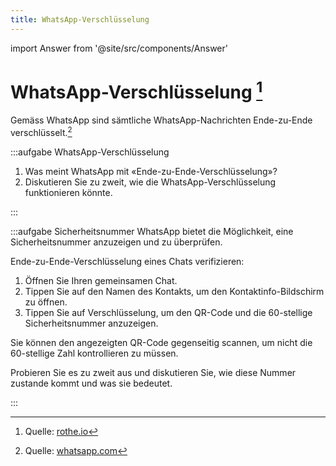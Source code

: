 ```yaml
---
title: WhatsApp-Verschlüsselung
---
```


import Answer from '@site/src/components/Answer'

# WhatsApp-Verschlüsselung [^1]

Gemäss WhatsApp sind sämtliche WhatsApp-Nachrichten Ende-zu-Ende verschlüsselt.[^2]

:::aufgabe WhatsApp-Verschlüsselung
1. Was meint WhatsApp mit «Ende-zu-Ende-Verschlüsselung»?
2. Diskutieren Sie zu zweit, wie die WhatsApp-Verschlüsselung funktionieren könnte.

<Answer type="text" webKey="be104161-251e-43e3-841d-23861b4c79de" />
:::

:::aufgabe Sicherheitsnummer
WhatsApp bietet die Möglichkeit, eine Sicherheitsnummer anzuzeigen und zu überprüfen.

Ende-zu-Ende-Verschlüsselung eines Chats verifizieren:

1. Öffnen Sie Ihren gemeinsamen Chat.
2. Tippen Sie auf den Namen des Kontakts, um den Kontaktinfo-Bildschirm zu öffnen.
3. Tippen Sie auf Verschlüsselung, um den QR-Code und die 60-stellige Sicherheitsnummer anzuzeigen.

Sie können den angezeigten QR-Code gegenseitig scannen, um nicht die 60-stellige Zahl kontrollieren zu müssen.

Probieren Sie es zu zweit aus und diskutieren Sie, wie diese Nummer zustande kommt und was sie bedeutet.

<Answer type="text" webKey="71db4003-b108-4c34-bedd-ba6c182805cd" />

:::

[^1]: Quelle: [rothe.io](https://rothe.io/?b=crypto&p=549311)
[^2]: Quelle: [whatsapp.com](https://faq.whatsapp.com/general/security-and-privacy/end-to-end-encryption/?lang=de)